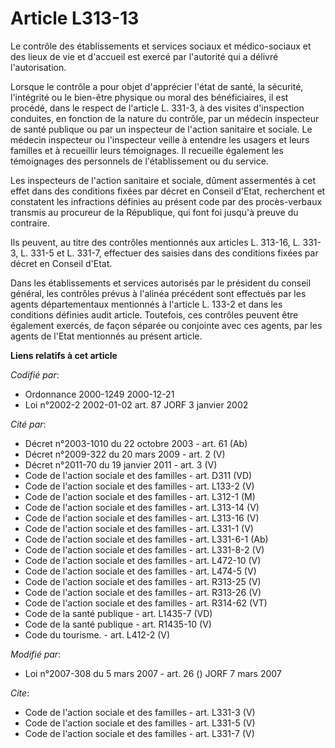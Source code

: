 # Article L313-13

Le contrôle des établissements et services sociaux et médico-sociaux et des lieux de vie et d'accueil est exercé par
l'autorité qui a délivré l'autorisation. 

Lorsque le contrôle a pour objet d'apprécier l'état de santé, la sécurité, l'intégrité ou le bien-être physique ou moral des
bénéficiaires, il est procédé, dans le respect de l'article L. 331-3, à des visites d'inspection conduites, en fonction de la
nature du contrôle, par un médecin inspecteur de santé publique ou par un inspecteur de l'action sanitaire et sociale. Le
médecin inspecteur ou l'inspecteur veille à entendre les usagers et leurs familles et à recueillir leurs témoignages. Il
recueille également les témoignages des personnels de l'établissement ou du service. 

Les inspecteurs de l'action sanitaire et sociale, dûment assermentés à cet effet dans des conditions fixées par décret en
Conseil d'Etat, recherchent et constatent les infractions définies au présent code par des procès-verbaux transmis au
procureur de la République, qui font foi jusqu'à preuve du contraire. 

Ils peuvent, au titre des contrôles mentionnés aux articles L. 313-16, L. 331-3, L. 331-5 et L. 331-7, effectuer des saisies
dans des conditions fixées par décret en Conseil d'Etat. 

Dans les établissements et services autorisés par le président du conseil général, les contrôles prévus à l'alinéa précédent
sont effectués par les agents départementaux mentionnés à l'article L. 133-2 et dans les conditions définies audit article.
Toutefois, ces contrôles peuvent être également exercés, de façon séparée ou conjointe avec ces agents, par les agents de
l'Etat mentionnés au présent article.

**Liens relatifs à cet article**

_Codifié par_:

  - Ordonnance 2000-1249 2000-12-21
  - Loi n°2002-2 2002-01-02 art. 87 JORF 3 janvier 2002

_Cité par_:

  - Décret n°2003-1010 du 22 octobre 2003 - art. 61 (Ab)
  - Décret n°2009-322 du 20 mars 2009 - art. 2 (V)
  - Décret n°2011-70 du 19 janvier 2011 - art. 3 (V)
  - Code de l'action sociale et des familles - art. D311 (VD)
  - Code de l'action sociale et des familles - art. L133-2 (V)
  - Code de l'action sociale et des familles - art. L312-1 (M)
  - Code de l'action sociale et des familles - art. L313-14 (V)
  - Code de l'action sociale et des familles - art. L313-16 (V)
  - Code de l'action sociale et des familles - art. L331-1 (V)
  - Code de l'action sociale et des familles - art. L331-6-1 (Ab)
  - Code de l'action sociale et des familles - art. L331-8-2 (V)
  - Code de l'action sociale et des familles - art. L472-10 (V)
  - Code de l'action sociale et des familles - art. L474-5 (V)
  - Code de l'action sociale et des familles - art. R313-25 (V)
  - Code de l'action sociale et des familles - art. R313-26 (V)
  - Code de l'action sociale et des familles - art. R314-62 (VT)
  - Code de la santé publique - art. L1435-7 (VD)
  - Code de la santé publique - art. R1435-10 (V)
  - Code du tourisme. - art. L412-2 (V)

_Modifié par_:

  - Loi n°2007-308 du 5 mars 2007 - art. 26 () JORF 7 mars 2007

_Cite_:

  - Code de l'action sociale et des familles - art. L331-3 (V)
  - Code de l'action sociale et des familles - art. L331-5 (V)
  - Code de l'action sociale et des familles - art. L331-7 (V)
